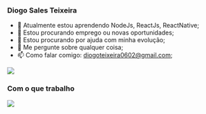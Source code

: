### Diogo Sales Teixeira

- 🌱 Atualmente estou aprendendo NodeJs, ReactJs, ReactNative;
- 👯 Estou procurando emprego ou novas oportunidades;
- 🤔 Estou procurando por ajuda com minha evolução;
- 💬 Me pergunte sobre qualquer coisa;
- 📫 Como falar comigo: diogoteixeira0602@gmail.com;

<div>
   <img src=https://github-readme-stats.vercel.app/api?username=diogo0602x&include_all_commits=false&show_icons=true&count_private=true&border_radius=5px&title_color=E6E8FA&icon_color=599cab&text_color=000000&bg_color=0c1014>
</div>

### Com o que trabalho

<div>
   <img src="https://github-readme-stats.vercel.app/api/top-langs/?username=Diogo0602x&count_private=true&include_all_commits=true&border_radius=5px&title_color=2aa889&icon_color=599cab&text_color=99d1ce&bg_color=0c1014&layout=compact">
</div>
